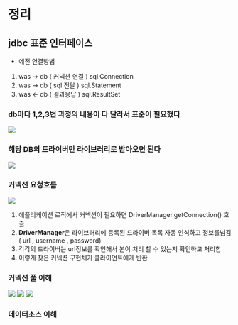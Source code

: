 # 정리

## jdbc 표준 인터페이스

- 예전 연결방법
1. was -> db ( 커넥션 연결 ) sql.Connection
2. was -> db ( sql 전달 ) sql.Statement
3. was <- db ( 결과응답 ) sql.ResultSet


### db마다 1,2,3번 과정의 내용이 다 달라서 표준이 필요했다

<img src="./img/jdbc표준 인터페이스.PNG">

### 해당 DB의 드라이버만 라이브러리로 받아오면 된다

<img src="./img/jdbc드라이버교체.PNG">

### 커넥션 요청흐름


<img src="./img/jdbc드라이버매니저.PNG">

1. 애플리케이션 로직에서 커넥션이 필요하면 DriverManager.getConnection() 호출
2. **DriverManager**은 라이브러리에 등록된 드라이버 목록 자동 인식하고 정보를넘김 ( url , username , password)
3. 각각의 드라이버는 url정보를 확인해서 본이 처리 할 수 있는지 확인하고 처리함
4. 이렇게 찾은 커넥션 구현체가 클라이언트에게 반환

### 커넥션 풀 이해

<img src="./img/커넥션풀 이해.PNG">

<img src="./img/커넥션풀 이해2.PNG">
<img src="./img/커넥션풀 이해3.PNG">


### 데이터소스 이해
